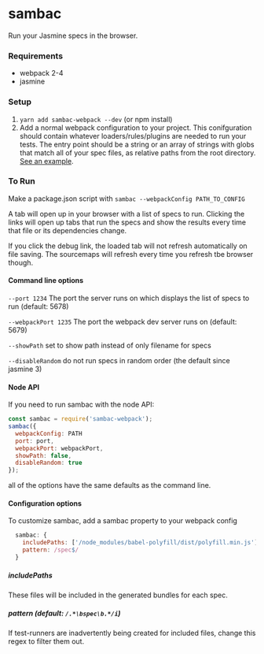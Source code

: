 # sambac
Run your Jasmine specs in the browser.

### Requirements
- webpack 2-4
- jasmine

### Setup

1. `yarn add sambac-webpack --dev` (or npm install)
2. Add a normal webpack configuration to your project. This conifguration should contain whatever loaders/rules/plugins are needed to run your tests. The entry point should be a string or an array of strings with globs that match all of your spec files, as relative paths from the root directory. [See an example](example/webpack.config.js).

### To Run
Make a package.json script with `sambac --webpackConfig PATH_TO_CONFIG`

A tab will open up in your browser with a list of specs to run. Clicking the links will open up tabs that run the specs and show the results every time that file or its dependencies change.

If you click the debug link, the loaded tab will not refresh automatically on file saving. The sourcemaps will refresh every time you refresh tbe browser though. 

#### Command line options

`--port 1234` The port the server runs on which displays the list of specs to run (default: 5678)

`--webpackPort 1235` The port the webpack dev server runs on (default: 5679)

`--showPath` set to show path instead of only filename for specs

`--disableRandom` do not run specs in random order (the default since jasmine 3)

#### Node API

If you need to run sambac with the node API:

```js
const sambac = require('sambac-webpack');
sambac({
  webpackConfig: PATH
  port: port,
  webpackPort: webpackPort,
  showPath: false,
  disableRandom: true
});
```

all of the options have the same defaults as the command line.

#### Configuration options
To customize sambac, add a sambac property to your webpack config

```js
  sambac: {
    includePaths: ['/node_modules/babel-polyfill/dist/polyfill.min.js'],
    pattern: /spec$/
  }
```

##### includePaths
These files will be included in the generated bundles for each spec.

##### pattern (default: `/.*\bspec\b.*/i`)
If test-runners are inadvertently being created for included files, change this regex to filter them out.
